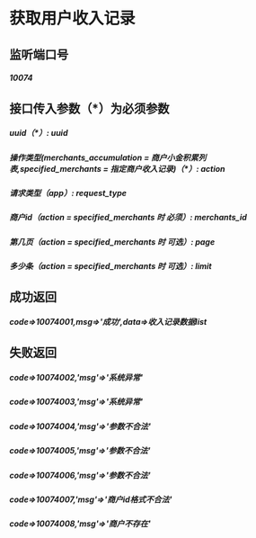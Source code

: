 # 获取用户收入记录
## 监听端口号
##### *10074*
## 接口传入参数（*）为必须参数
##### **uuid（*）**: *uuid*
##### **操作类型(merchants_accumulation = 商户小金积累列表,specified_merchants = 指定商户收入记录)（*）**: *action*
##### **请求类型（app）**: *request_type*
##### **商户id（action = specified_merchants 时 必须）**: *merchants_id*
##### **第几页（action = specified_merchants 时 可选）**: *page*
##### **多少条（action = specified_merchants 时 可选）**: *limit*
## 成功返回
##### **code=>10074001,msg=>'成功',data=>收入记录数据list**
## 失败返回
##### **code=>10074002,'msg'=>'系统异常'**
##### **code=>10074003,'msg'=>'系统异常'**
##### **code=>10074004,'msg'=>'参数不合法'**
##### **code=>10074005,'msg'=>'参数不合法'**
##### **code=>10074006,'msg'=>'参数不合法'**
##### **code=>10074007,'msg'=>'商户id格式不合法'**
##### **code=>10074008,'msg'=>'商户不存在'**




